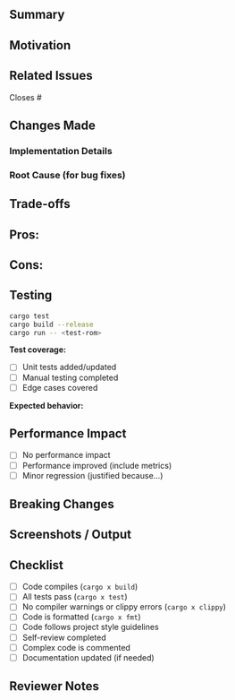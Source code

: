 ## Summary

<!-- Concise description of what this PR does (1-2 sentences) -->



## Motivation

<!-- Why is this change needed? What problem does it solve? -->



## Related Issues

Closes #

## Changes Made

<!-- Detailed breakdown of the changes -->

### Implementation Details
<!-- Key technical decisions, algorithms, or design patterns used -->



### Root Cause (for bug fixes)
<!-- What was causing the issue and where? -->



## Trade-offs

<!-- Pros, cons, and any technical debt introduced -->

**Pros:**
-

**Cons:**
-

## Testing

<!-- Describe how you tested these changes -->

```bash
cargo test
cargo build --release
cargo run -- <test-rom>
```

**Test coverage:**
- [ ] Unit tests added/updated
- [ ] Manual testing completed
- [ ] Edge cases covered

**Expected behavior:**
<!-- What should happen with these changes? -->



## Performance Impact

- [ ] No performance impact
- [ ] Performance improved (include metrics)
- [ ] Minor regression (justified because...)

## Breaking Changes

<!-- If applicable, explain what breaks and how to migrate -->



## Screenshots / Output

<!-- Terminal output, screenshots, or GIFs demonstrating the change -->



## Checklist

- [ ] Code compiles (`cargo x build`)
- [ ] All tests pass (`cargo x test`)
- [ ] No compiler warnings or clippy errors (`cargo x clippy`)
- [ ] Code is formatted (`cargo x fmt`)
- [ ] Code follows project style guidelines
- [ ] Self-review completed
- [ ] Complex code is commented
- [ ] Documentation updated (if needed)

## Reviewer Notes

<!-- Areas where you want specific feedback -->

